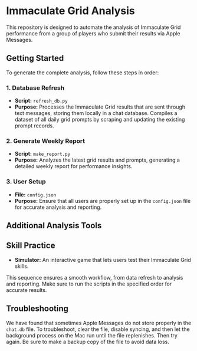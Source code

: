 # Immaculate Grid Analysis

This repository is designed to automate the analysis of Immaculate Grid performance from a group of players who submit their results via Apple Messages.

## Getting Started
To generate the complete analysis, follow these steps in order:

### 1. Database Refresh
- **Script:** `refresh_db.py`
- **Purpose:** Processes the Immaculate Grid results that are sent through text messages, storing them locally in a chat database. Compiles a dataset of all daily grid prompts by scraping and updating the existing prompt records.

### 2. Generate Weekly Report
- **Script:** `make_report.py`
- **Purpose:** Analyzes the latest grid results and prompts, generating a detailed weekly report for performance insights.

### 3. User Setup
- **File:** `config.json`
- **Purpose:** Ensure that all users are properly set up in the `config.json` file for accurate analysis and reporting.

## Additional Analysis Tools
## Skill Practice
- **Simulator:** An interactive game that lets users test their Immaculate Grid skills.

This sequence ensures a smooth workflow, from data refresh to analysis and reporting. Make sure to run the scripts in the specified order for accurate results.

## Troubleshooting
We have found that sometimes Apple Messages do not store properly in the `chat.db` file. To troubleshoot, clear the file, disable syncing, and then let the background process on the Mac run until the file replenishes. Then try again. Be sure to make a backup copy of the file to avoid data loss.


